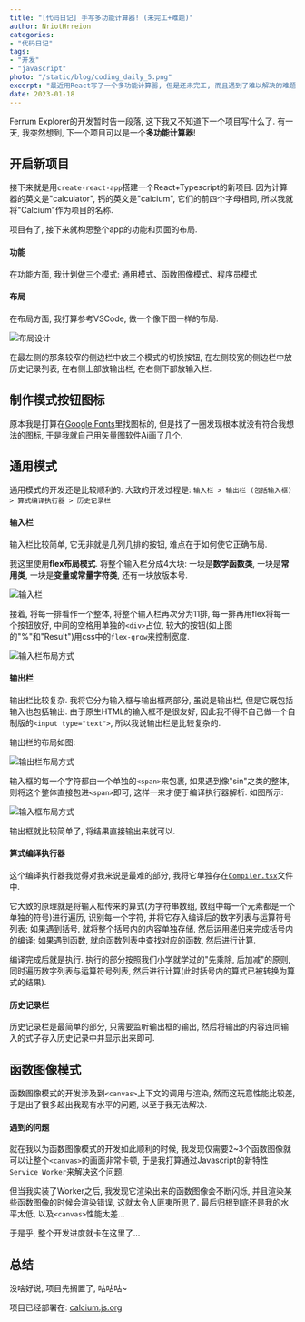 ```yaml
---
title: "[代码日记] 手写多功能计算器! (未完工+难题)"
author: NriotHrreion
categories:
- "代码日记"
tags:
- "开发"
- "javascript"
photo: "/static/blog/coding_daily_5.png"
excerpt: "最近用React写了一个多功能计算器, 但是还未完工, 而且遇到了难以解决的难题"
date: 2023-01-18
---
```


Ferrum Explorer的开发暂时告一段落, 这下我又不知道下一个项目写什么了. 有一天, 我突然想到, 下一个项目可以是一个**多功能计算器**!

## 开启新项目

接下来就是用`create-react-app`搭建一个React+Typescript的新项目. 因为计算器的英文是"calculator", 钙的英文是"calcium", 它们的前四个字母相同, 所以我就将"Calcium"作为项目的名称.

项目有了, 接下来就构思整个app的功能和页面的布局.

#### 功能

在功能方面, 我计划做三个模式: 通用模式、函数图像模式、程序员模式

#### 布局

在布局方面, 我打算参考VSCode, 做一个像下图一样的布局.

![布局设计](/static/blog/img3.png)

在最左侧的那条较窄的侧边栏中放三个模式的切换按钮, 在左侧较宽的侧边栏中放历史记录列表, 在右侧上部放输出栏, 在右侧下部放输入栏.

## 制作模式按钮图标

原本我是打算在[Google Fonts](https://fonts.google.com/icons?selected=Material+Icons)里找图标的, 但是找了一圈发现根本就没有符合我想法的图标, 于是我就自己用矢量图软件Ai画了几个.

## 通用模式

通用模式的开发还是比较顺利的. 大致的开发过程是: `输入栏 > 输出栏 (包括输入框) > 算式编译执行器 > 历史记录栏`

#### 输入栏

输入栏比较简单, 它无非就是几列几排的按钮, 难点在于如何使它正确布局.

我这里使用**flex布局模式**. 将整个输入栏分成4大块: 一块是**数学函数类**, 一块是**常用类**, 一块是**变量或常量字符类**, 还有一块放版本号.

![输入栏](/static/blog/img4.png)

接着, 将每一排看作一个整体, 将整个输入栏再次分为11排, 每一排再用flex将每一个按钮放好, 中间的空格用单独的`<div>`占位, 较大的按钮(如上图的"%"和"Result")用css中的`flex-grow`来控制宽度.

![输入栏布局方式](/static/blog/img5.png)

#### 输出栏

输出栏比较复杂. 我将它分为输入框与输出框两部分, 虽说是输出栏, 但是它既包括输入也包括输出. 由于原生HTML的输入框不是很友好, 因此我不得不自己做一个自制版的`<input type="text">`, 所以我说输出栏是比较复杂的.

输出栏的布局如图:

![输出栏布局方式](/static/blog/img6.png)

输入框的每一个字符都由一个单独的`<span>`来包裹, 如果遇到像"sin"之类的整体, 则将这个整体直接包进`<span>`即可, 这样一来才便于编译执行器解析. 如图所示:

![输入框布局方式](/static/blog/img7.png)

输出框就比较简单了, 将结果直接输出来就可以.

#### 算式编译执行器

这个编译执行器我觉得对我来说是最难的部分, 我将它单独存在[`Compiler.tsx`](https://github.com/nocpiun/calcium/blob/main/src/utils/Compiler.tsx)文件中.

它大致的原理就是将输入框传来的算式(为字符串数组, 数组中每一个元素都是一个单独的符号)进行遍历, 识别每一个字符, 并将它存入编译后的数字列表与运算符号列表; 如果遇到括号, 就将整个括号内的内容单独存储, 然后运用递归来完成括号内的编译; 如果遇到函数, 就向函数列表中查找对应的函数, 然后进行计算.

编译完成后就是执行. 执行的部分按照我们小学就学过的"先乘除, 后加减"的原则, 同时遍历数字列表与运算符号列表, 然后进行计算(此时括号内的算式已被转换为算式的结果).

#### 历史记录栏

历史记录栏是最简单的部分, 只需要监听输出框的输出, 然后将输出的内容连同输入的式子存入历史记录中并显示出来即可.

## 函数图像模式

函数图像模式的开发涉及到`<canvas>`上下文的调用与渲染, 然而这玩意性能比较差, 于是出了很多超出我现有水平的问题, 以至于我无法解决.

#### 遇到的问题

就在我以为函数图像模式的开发如此顺利的时候, 我发现仅需要2~3个函数图像就可以让整个`<canvas>`的画面非常卡顿, 于是我打算通过Javascript的新特性`Service Worker`来解决这个问题.

但当我实装了Worker之后, 我发现它渲染出来的函数图像会不断闪烁, 并且渲染某些函数图像的时候会渲染错误, 这就太令人匪夷所思了. 最后归根到底还是我的水平太低, 以及`<canvas>`性能太差...

于是乎, 整个开发进度就卡在这里了...

## 总结

没啥好说, 项目先搁置了, 咕咕咕~

项目已经部署在: [calcium.js.org](https://calcium.js.org)
